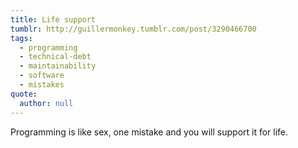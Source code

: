 ```yaml
---
title: Life support
tumblr: http://guillermonkey.tumblr.com/post/3290466700
tags:
  - programming
  - technical-debt
  - maintainability
  - software
  - mistakes
quote:
  author: null
---
```


Programming is like sex, one mistake and you will support it for life.
